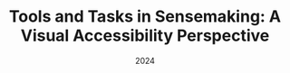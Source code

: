 ---
title: "Tools and Tasks in Sensemaking: A Visual Accessibility Perspective"
collection: publications
permalink: /publication/2024-Sensemaking
excerpt: 'Our previous interview study explores the needs and uses of diagrammatic information by the Blind and Low Vision (BLV) community, resulting in a framework called the Ladder of Diagram Access. The framework outlines five levels of information access when interacting with a diagram. In this paper, we connect this framework to include the global activity of sensemaking and discuss its (in)accessibility to the BLV demographic. We also discuss the integration of this framework into the sensemaking process and explore the current sensemaking practices and strategies employed by the BLV community, the challenges they face at different levels of the ladder, and potential solutions to enhance inclusivity towards a data-driven workforce.'
date: 2024
venue: 'SIGCHI Conference on Human Factors in Computing Systems – Sensemaking Workshop'
paperurl: "https://drive.google.com/file/d/12FdQ3oXhwbRuLHvevCXl9HwIFoCgzn79/view?usp=drive_link"
citation: 'Zhao, Y., Nacenta. (2024). "Tools and Tasks in Sensemaking: A Visual Accessibility Perspective." Proceedings of the SIGCHI Conference on Human Factors in Computing Systems – Sensemaking Workshop. (ACM CHI workshop, paper presentation).'
---